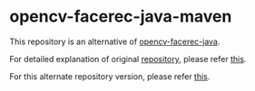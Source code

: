 # opencv-facerec-java-maven

This repository is an alternative of [opencv-facerec-java](https://github.com/manishbansal8843/Opencv-facerec-java.git).

For detailed explanation of original [repository](https://github.com/manishbansal8843/Opencv-facerec-java.git), please refer [this](https://medium.freecodecamp.org/facial-recognition-using-opencv-in-java-92fa40c22f62).

For this alternate repository version, please refer [this](https://medium.com/@manishbansal8843/face-recognition-using-opencv-in-java-updated-8fc329863e52).
